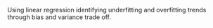 Using linear regression identifying underfitting and overfitting trends through bias and variance trade off.
